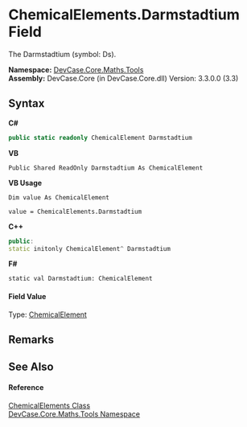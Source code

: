 # ChemicalElements.Darmstadtium Field
 

The Darmstadtium (symbol: Ds).

**Namespace:**&nbsp;<a href="N_DevCase_Core_Maths_Tools">DevCase.Core.Maths.Tools</a><br />**Assembly:**&nbsp;DevCase.Core (in DevCase.Core.dll) Version: 3.3.0.0 (3.3)

## Syntax

**C#**<br />
``` C#
public static readonly ChemicalElement Darmstadtium
```

**VB**<br />
``` VB
Public Shared ReadOnly Darmstadtium As ChemicalElement
```

**VB Usage**<br />
``` VB Usage
Dim value As ChemicalElement

value = ChemicalElements.Darmstadtium

```

**C++**<br />
``` C++
public:
static initonly ChemicalElement^ Darmstadtium
```

**F#**<br />
``` F#
static val Darmstadtium: ChemicalElement
```


#### Field Value
Type: <a href="T_DevCase_Core_Maths_ChemicalElement">ChemicalElement</a>

## Remarks


## See Also


#### Reference
<a href="T_DevCase_Core_Maths_Tools_ChemicalElements">ChemicalElements Class</a><br /><a href="N_DevCase_Core_Maths_Tools">DevCase.Core.Maths.Tools Namespace</a><br />